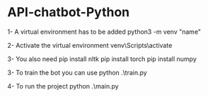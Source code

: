 # API-chatbot-Python

1- A virtual environment has to be added
python3 -m venv "name"

2- Activate the virtual environment
venv\Scripts\activate

3- You also need 
pip install nltk
pip install torch
pip install numpy

3- To train the bot you can use
python .\train.py

4- To run the project
python .\main.py
